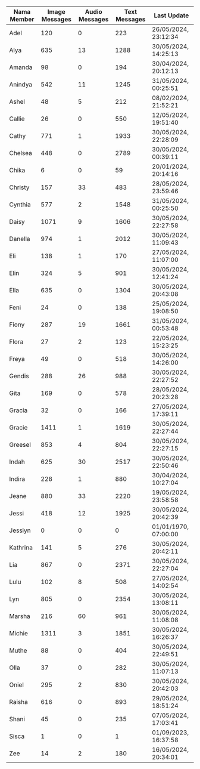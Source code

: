 | Nama Member | Image Messages | Audio Messages | Text Messages | Last Update |
| ------ | -------------- | -------------- | ------------- | ------------ |
| Adel | 120 | 0 | 223 | 26/05/2024, 23:12:34 |
| Alya | 635 | 13 | 1288 | 30/05/2024, 14:25:13 |
| Amanda | 98 | 0 | 194 | 30/04/2024, 20:12:13 |
| Anindya | 542 | 11 | 1245 | 31/05/2024, 00:25:51 |
| Ashel | 48 | 5 | 212 | 08/02/2024, 21:52:21 |
| Callie | 26 | 0 | 550 | 12/05/2024, 19:51:40 |
| Cathy | 771 | 1 | 1933 | 30/05/2024, 22:28:09 |
| Chelsea | 448 | 0 | 2789 | 30/05/2024, 00:39:11 |
| Chika | 6 | 0 | 59 | 20/01/2024, 20:14:16 |
| Christy | 157 | 33 | 483 | 28/05/2024, 23:59:46 |
| Cynthia | 577 | 2 | 1548 | 31/05/2024, 00:25:50 |
| Daisy | 1071 | 9 | 1606 | 30/05/2024, 22:27:58 |
| Danella | 974 | 1 | 2012 | 30/05/2024, 11:09:43 |
| Eli | 138 | 1 | 170 | 27/05/2024, 11:07:00 |
| Elin | 324 | 5 | 901 | 30/05/2024, 12:41:24 |
| Ella | 635 | 0 | 1304 | 30/05/2024, 20:43:08 |
| Feni | 24 | 0 | 138 | 25/05/2024, 19:08:50 |
| Fiony | 287 | 19 | 1661 | 31/05/2024, 00:53:48 |
| Flora | 27 | 2 | 123 | 22/05/2024, 15:23:25 |
| Freya | 49 | 0 | 518 | 30/05/2024, 14:26:00 |
| Gendis | 288 | 26 | 988 | 30/05/2024, 22:27:52 |
| Gita | 169 | 0 | 578 | 28/05/2024, 20:23:28 |
| Gracia | 32 | 0 | 166 | 27/05/2024, 17:39:11 |
| Gracie | 1411 | 1 | 1619 | 30/05/2024, 22:27:44 |
| Greesel | 853 | 4 | 804 | 30/05/2024, 22:27:15 |
| Indah | 625 | 30 | 2517 | 30/05/2024, 22:50:46 |
| Indira | 228 | 1 | 880 | 30/04/2024, 10:27:04 |
| Jeane | 880 | 33 | 2220 | 19/05/2024, 23:58:58 |
| Jessi | 418 | 12 | 1925 | 30/05/2024, 20:42:39 |
| Jesslyn | 0 | 0 | 0 | 01/01/1970, 07:00:00 |
| Kathrina | 141 | 5 | 276 | 30/05/2024, 20:42:11 |
| Lia | 867 | 0 | 2371 | 30/05/2024, 22:27:04 |
| Lulu | 102 | 8 | 508 | 27/05/2024, 14:02:54 |
| Lyn | 805 | 0 | 2354 | 30/05/2024, 13:08:11 |
| Marsha | 216 | 60 | 961 | 30/05/2024, 11:08:08 |
| Michie | 1311 | 3 | 1851 | 30/05/2024, 16:26:37 |
| Muthe | 88 | 0 | 404 | 30/05/2024, 22:49:51 |
| Olla | 37 | 0 | 282 | 30/05/2024, 11:07:13 |
| Oniel | 295 | 2 | 830 | 30/05/2024, 20:42:03 |
| Raisha | 616 | 0 | 893 | 29/05/2024, 18:51:24 |
| Shani | 45 | 0 | 235 | 07/05/2024, 17:03:41 |
| Sisca | 1 | 0 | 1 | 01/09/2023, 16:37:58 |
| Zee | 14 | 2 | 180 | 16/05/2024, 20:34:01 |
